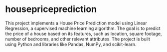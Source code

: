 # housepriceprediction
This project implements a House Price Prediction model using Linear Regression, a supervised machine learning algorithm. The goal is to predict the price of a house based on its features, such as location, square footage, number of bedrooms, and other relevant attributes. The project is built using Python and libraries like Pandas, NumPy, and scikit-learn.
